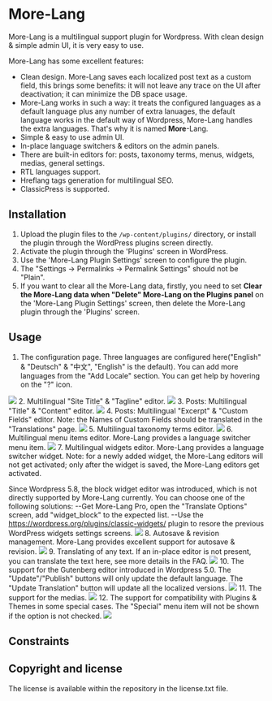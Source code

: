 More-Lang
=======

More-Lang is a multilingual support plugin for Wordpress. With clean design & simple admin UI, it is very easy to use.

More-Lang has some excellent features:

* Clean design. More-Lang saves each localized post text as a custom field, this brings some benefits: it will not leave any trace on the UI after deactivation; it can minimize the DB space usage.
* More-Lang works in such a way: it treats the configured languages as a default language plus any number of extra lanuages, the default language works in the default way of Wordpress, More-Lang handles the extra languages. That's why it is named __More__-Lang.
* Simple & easy to use admin UI.
* In-place language switchers & editors on the admin panels.
* There are built-in editors for: posts, taxonomy terms, menus, widgets, medias, general settings.
* RTL languages support.
* Hreflang tags generation for multilingual SEO.
* ClassicPress is supported.

Installation
-----

1. Upload the plugin files to the `/wp-content/plugins/` directory, or install the plugin through the WordPress plugins screen directly.
2. Activate the plugin through the 'Plugins' screen in WordPress.
3. Use the 'More-Lang Plugin Settings' screen to configure the plugin.
4. The "Settings -> Permalinks -> Permalink Settings" should not be "Plain".
5. If you want to clear all the More-Lang data, firstly, you need to set __Clear the More-Lang data when "Delete" More-Lang on the Plugins panel__ on the 'More-Lang Plugin Settings' screen, then delete the More-Lang plugin through the 'Plugins' screen.

Usage
-----
1. The configuration page. Three languages are configured here("English" & "Deutsch" & "中文", "English" is the default). You can add more languages from the "Add Locale" section. You can get help by hovering on the "?" icon.
<img src="https://user-images.githubusercontent.com/22025586/137051739-ee393523-1601-48fe-917a-2e449b5adca4.png">
2. Multilingual "Site Title" & "Tagline" editor.
<img src="https://user-images.githubusercontent.com/22025586/137051744-78f062df-d973-4d92-adac-168475e77664.png">
3. Posts: Multilingual "Title" & "Content" editor.
<img src="https://user-images.githubusercontent.com/22025586/137051745-552ea626-7f6d-4298-994e-b8d753c9c9ec.png">
4. Posts: Multilingual "Excerpt" & "Custom Fields" editor. Note: the Names of Custom Fields should be translated in the "Translations" page.
<img src="https://user-images.githubusercontent.com/22025586/137051746-ce2a9124-faad-4bf3-aae1-323222b3a498.png">
5. Multilingual taxonomy terms editor.
<img src="https://user-images.githubusercontent.com/22025586/137051749-3422773a-e6c5-4ca2-bea0-d4bb0833b146.png">
6. Multilingual menu items editor. More-Lang provides a language switcher menu item.
<img src="https://user-images.githubusercontent.com/22025586/137051751-17eb4fd9-9ff4-48e3-b46c-f44378215859.png">
7. Multilingual widgets editor. More-Lang provides a language switcher widget. Note: for a newly added widget, the More-Lang editors will not get activated; only after the widget is saved, the More-Lang editors get activated.

Since Wordpress 5.8, the block widget editor was introduced, which is not directly supported by More-Lang currently. You can choose one of the following solutions:
  --Get More-Lang Pro, open the "Translate Options" screen, add "widget_block" to the expected list.
  --Use the https://wordpress.org/plugins/classic-widgets/ plugin to resore the previous WordPress widgets settings screens.
<img src="https://user-images.githubusercontent.com/22025586/137051755-b02d3b84-6ba7-4bfb-8fc9-70b950ac45bb.png">
8. Autosave & revision management. More-Lang provides excellent support for autosave & revision.
<img src="https://user-images.githubusercontent.com/22025586/137051757-6784d76b-f0f4-4428-b3cf-1d985cf8cef8.png">
9. Translating of any text. If an in-place editor is not present, you can translate the text here, see more details in the FAQ.
<img src="https://user-images.githubusercontent.com/22025586/137051761-1cc37c3f-b395-4165-adce-fd2c127ce5a2.png">
10. The support for the Gutenberg editor introduced in Wordpress 5.0. The "Update"/"Publish" buttons will only update the default language. The "Update Translation" button will update all the localized versions.
<img src="https://user-images.githubusercontent.com/22025586/137051762-130aab6a-d704-44b9-b41a-3297ff1afee5.png">
11. The support for the medias.
<img src="https://user-images.githubusercontent.com/22025586/137051763-d53a42ce-16c4-4677-85f2-dffe32c547d8.png">
12. The support for compatibility with Plugins & Themes in some special cases. The "Special" menu item will not be shown if the option is not checked.
<img src="https://user-images.githubusercontent.com/22025586/137051764-67de6bd2-39eb-415a-bb06-436af01aaf53.png">

Constraints
-----------

Copyright and license
---------------------
The license is available within the repository in the license.txt file.
